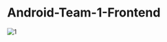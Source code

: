 # Android-Team-1-Frontend
![1](https://user-images.githubusercontent.com/53253298/139560975-acdffd54-a72d-4cd8-840d-f586da9eb812.jpg)
